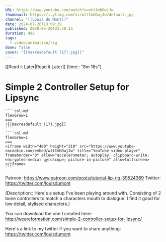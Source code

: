 ```yaml
---
URL: https://www.youtube.com/watch?v=wttImbDwjJw
thumbnail: https://i.ytimg.com/vi/wttImbDwjJw/default.jpg
channel: "[[Louis du Mont]]"
date: 2024-07-26T13:09:29
published: 2020-05-20T23:30:15
duration: 498
tags:
  - video/animation/rig
done: false
cover: "[[maxresdefault (17).jpg]]"
---
```

[[Read it Later|Read it Later]] [time:: "8m 18s"]
# Simple 2 Controller Setup for Lipsync
`````col
````col-md
flexGrow=1
===
![[maxresdefault (17).jpg]]
````
````col-md
flexGrow=1
===
<iframe width="400" height="210" src="https://www.youtube-nocookie.com/embed/wttImbDwjJw" title="YouTube video player" frameborder="0" allow="accelerometer; autoplay; clipboard-write; encrypted-media; gyroscope; picture-in-picture" allowfullscreen></iframe>
````
`````
Patreon: https://www.patreon.com/posts/tutorial-lip-rig-39524369
Twitter: https://twitter.com/louisdumont

(Description:: Here's a setup I've been playing around with. Consisting of 2 bone controllers to match a characters mouth to dialogue. I find it good for low detail, stylised characters.)

You can download the one I created here: http://weareformation.com/simple-2-controller-setup-for-lipsync/

Here's a link to my twitter if you want to share anything: https://twitter.com/louisdumont

